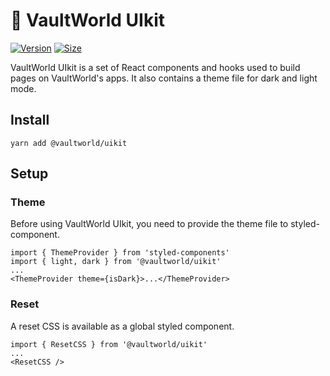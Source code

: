 # 🥞 VaultWorld UIkit

[![Version](https://img.shields.io/npm/v/@vaultworld/uikit)](https://www.npmjs.com/package/@vaultworld/uikit) [![Size](https://img.shields.io/bundlephobia/min/@vaultworld/uikit)](https://www.npmjs.com/package/@vaultworld/uikit)

VaultWorld UIkit is a set of React components and hooks used to build pages on VaultWorld's apps. It also contains a theme file for dark and light mode.

## Install

`yarn add @vaultworld/uikit`

## Setup

### Theme

Before using VaultWorld UIkit, you need to provide the theme file to styled-component.

```
import { ThemeProvider } from 'styled-components'
import { light, dark } from '@vaultworld/uikit'
...
<ThemeProvider theme={isDark}>...</ThemeProvider>
```

### Reset

A reset CSS is available as a global styled component.

```
import { ResetCSS } from '@vaultworld/uikit'
...
<ResetCSS />
```
